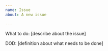 ```yaml
---
name: Issue
about: A new issue

---
```


What to do:
[describe about the issue]

DOD:
[definition about what needs to be done]
